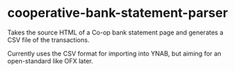 cooperative-bank-statement-parser
=================================

Takes the source HTML of a Co-op bank statement page and generates a CSV file of the transactions.

Currently uses the CSV format for importing into YNAB, but aiming for an open-standard like OFX later.